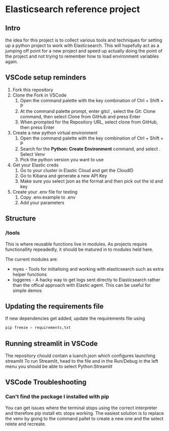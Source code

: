 # Elasticsearch reference project

## Intro
the idea for this project is to collect various tools and techniques for setting up a python project to work with Elasticsearch.
This will hopefully act as a jumping off point for a new project and speed up actually doing the point of the project and not trying to remember how to load environment variables again.

## VSCode setup reminders

1. Fork this repository
2. Clone the Fork in VSCode
    1. Open the command palette with the key combination of Ctrl + Shift + P 
    2. At the command palette prompt, enter gitcl , select the Git: Clone command, then select Clone from GitHub and press Enter
    3. When prompted for the Repository URL, select clone from GitHub, then press Enter
3. Create a new python virtual environment
    1. Open the command palette with the key combination of Ctrl + Shift + P 
    2. Search for the **Python: Create Environment** command, and select . Select Venv
    3. Pick the python version you want to use
4. Get your Elastic creds
    1. Go to your cluster in Elastic Cloud and get the CloudID
    2. Go to Kibana and generate a new API Key
    3. Make sure you select json as the format and then pick out the id and key
5. Create your .env file for testing
    1. Copy .env.example to .env
    2. Add your parameters


## Structure

### /tools
This is where reusable functions live in modules.
As projects require functionallity repeadedly, it should be matured in to modules held here.

The current modules are:
* myes - Tools for initialising and working with elasticsearch such as extra helper functions
* loggeres - A hacky way to get logs sent directly to Elasticsearch rather than the offical approach with Elastic agent. This can be useful for simple demos


## Updating the requirements file

If new dependencies get added, update the requirements file using
```python
pip freeze > requirements,txt
```


## Running streamlit in VSCode
The repository chould contain a luanch.json which configures launching streamlit
To run Streamlit, head to the file and in the Run/Debug in the left menu you should be able to select Python:Streamlit


## VSCode Troubleshooting
### Can't find the package I installed with pip
You can get issues where the terminal stops using the correct interpreter and therefore pip install etc stops working. The easiest solution is to replace the venv by going to the command pallet to create a new one and the select relete and recreate.
